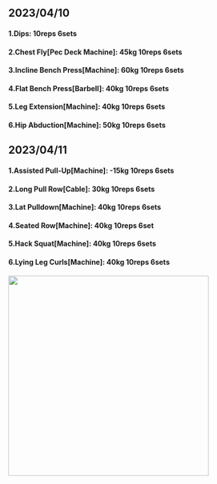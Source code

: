 ## 2023/04/10
#### 1.Dips: 10reps 6sets
#### 2.Chest Fly\[Pec Deck Machine\]: 45kg 10reps 6sets
#### 3.Incline Bench Press\[Machine\]: 60kg 10reps 6sets
#### 4.Flat Bench Press\[Barbell\]: 40kg 10reps 6sets
#### 5.Leg Extension\[Machine\]: 40kg 10reps 6sets
#### 6.Hip Abduction\[Machine\]: 50kg 10reps 6sets

## 2023/04/11
#### 1.Assisted Pull-Up\[Machine\]: -15kg 10reps 6sets
#### 2.Long Pull Row\[Cable\]: 30kg 10reps 6sets
#### 3.Lat Pulldown\[Machine\]: 40kg 10reps 6sets
#### 4.Seated Row\[Machine\]: 40kg 10reps 6set
#### 5.Hack Squat\[Machine\]: 40kg 10reps 6sets
#### 6.Lying Leg Curls\[Machine\]: 40kg 10reps 6sets

<img src='../_resources/__084.png' width='400px' />
